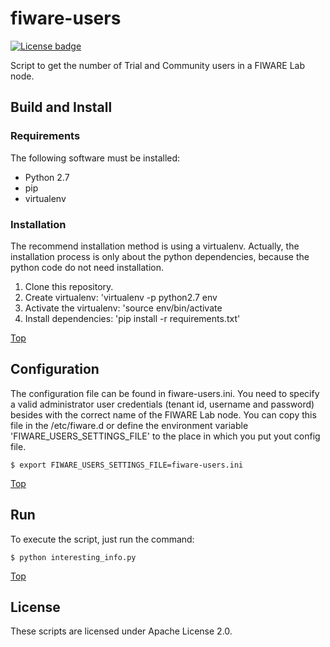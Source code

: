 # fiware-users
[![License badge](https://img.shields.io/badge/license-Apache_2.0-blue.svg)](https://opensource.org/licenses/Apache-2.0)

Script to get the number of Trial and Community users in a FIWARE Lab node.


## Build and Install

### Requirements

The following software must be installed:

- Python 2.7
- pip
- virtualenv

### Installation

The recommend installation method is using a virtualenv. Actually, the installation
process is only about the python dependencies, because the python code do not need
installation.

1. Clone this repository.
2. Create virtualenv: 'virtualenv -p python2.7 env
3. Activate the virtualenv: 'source env/bin/activate
4. Install dependencies: 'pip install -r requirements.txt'

[Top](#top)


## Configuration

The configuration file can be found in fiware-users.ini. You need to specify a valid
administrator user credentials (tenant id, username and password) besides with the
correct name of the FIWARE Lab node. You can copy this file in the /etc/fiware.d or
define the environment variable 'FIWARE_USERS_SETTINGS_FILE' to the place in which
you put yout config file.

    $ export FIWARE_USERS_SETTINGS_FILE=fiware-users.ini

[Top](#top)


## Run

To execute the script, just run the command:

    $ python interesting_info.py

[Top](#top)

## License

These scripts are licensed under Apache License 2.0.

